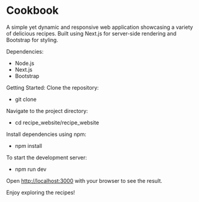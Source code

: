 # Cookbook
A simple yet dynamic and responsive web application showcasing a variety of delicious recipes. Built using Next.js for server-side rendering and Bootstrap for styling.

Dependencies:
- Node.js
- Next.js
- Bootstrap

Getting Started:
Clone the repository:
- git clone <repository-url>
   
Navigate to the project directory:
- cd recipe_website/recipe_website
   
Install dependencies using npm:
- npm install


To start the development server:
- npm run dev

Open [http://localhost:3000](http://localhost:3000) with your browser to see the result.

Enjoy exploring the recipes!
